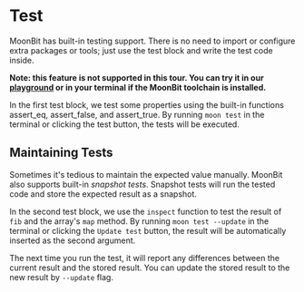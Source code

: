 # Test

MoonBit has built-in testing support. There is no need to import or configure extra packages or tools; just use the test block and write the test code inside.

**Note: this feature is not supported in this tour. You can try it in our [playground](try.moonbitlang.com) or in your terminal if the MoonBit toolchain is installed.**

In the first test block, we test some properties using the built-in functions assert_eq, assert_false, and assert_true. By running `moon test` in the terminal or clicking the test button, the tests will be executed.

## Maintaining Tests

Sometimes it's tedious to maintain the expected value manually. MoonBit also supports built-in *snapshot tests*. Snapshot tests will run the tested code and store the expected result as a snapshot. 

In the second test block, we use the `inspect` function to test the result of `fib` and the array's `map` method. By running `moon test --update` in the terminal or clicking the `Update test` button, the result will be automatically inserted as the second argument.

The next time you run the test, it will report any differences between the current result and the stored result. You can update the stored result to the new result by `--update` flag.


